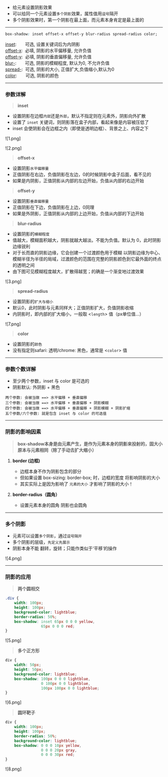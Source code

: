 - 给元素设置阴影效果
- 可以给同一个元素设置`多个阴影`效果，属性值用`逗号`隔开
- 多个阴影效果时，第一个阴影在最上面，而元素本身肯定是最上面的

-----

```css
box-shadow: inset offset-x offset-y blur-radius spread-radius color;
```
[inset](#user-content-inset): &nbsp;&nbsp;&nbsp;&nbsp;&nbsp;&nbsp;可选, 设置关键词后为内阴影 <br/>
[offset-x](#user-content-offsetX): &nbsp;必填, 阴影的水平偏移量, 允许负值 <br/>
[offset-y](#user-content-offsetY): &nbsp;必填, 阴影的垂直偏移量, 允许负值 <br/>
[blur-](#user-content-blurRadius): &nbsp;&nbsp;&nbsp;&nbsp;&nbsp;&nbsp;可选, 阴影的模糊程度, 默认为0, 不允许负值 <br/>
[spread-](#user-content-spreadRadius): &nbsp;可选, 阴影的大小, 正值扩大,负值缩小,默认为0<br/>
[color](#user-content-color): &nbsp;&nbsp;&nbsp;&nbsp;&nbsp;&nbsp;可选, 阴影的颜色

-----

### <span id="1">参数详解</span>

> <span id="user-content-inset">**inset**</span>

- 设置阴影在边框`内部`还是`外部`，默认不指定则在元素外，阴影向外扩散
- 设置了 `inset` 关键词，则阴影落在盒子内部，看起来像是内容被压低了
- inset 会使阴影会在边框之内（即使是透明边框）、背景之上、内容之下

![1.png]

![2.png]

> <span id="user-content-offsetX">**offset-x**</span>

- 设置阴影`水平偏移量`
- 正值阴影在右边，负值阴影在左边，0的时候阴影中盒子后面，看不见的
- 如果是内阴影，正值阴影从内部的左边开始，负值从内部的右边开始

> <span id="user-content-offsetY">**offset-y**</span>

- 设置阴影`垂直偏移量`
- 正值阴影在下边，负值阴影在上边，0同理
- 如果是外阴影，正值阴影从内部的上边开始，负值从内部的下边开始

> <span id="user-content-blurRadius">**blur-radius**</span>

- 设置阴影的`模糊程度`
- 值越大，模糊面积越大，阴影就越大越淡。不能为负值。默认为 0，此时阴影边缘锐利
- 对于长而直的阴影边缘，它会创建一个过渡颜色用于模糊 以阴影边缘为中心、模糊半径为半径的局域，过渡颜色的范围在完整的阴影颜色到它最外面的终点的透明之间
- 由下图可见模糊程度越大，扩散得越宽；的确是一个渐变地过渡效果

![3.png]

> <span id="user-content-spreadRadius">**spread-radius**</span>

- 设置阴影的`扩大与缩小`
- 默认0，此时阴影与元素同样大；正值阴影扩大，负值阴影收缩
- 内阴影时，即内部的扩大缩小，一般取 <`length`> 值（px单位值...）

![7.png]

> <span id="user-content-color">**color**</span>

- 设置阴影的`颜色`
- 没有指定则safari: 透明/chrome: 黑色，通常是 <`color`> 值

----

### <span id="2">参数个数详解</span>

- 至少两个参数，inset 与 color 是可选的
- 阴影默认: 外阴影 + 黑色

```text
两个参数: 会被当做 ==> 水平偏移 + 垂直偏移
三个参数: 会被当做 ==> 水平偏移 + 垂直偏移 + 阴影模糊
四个参数: 会被当做 ==> 水平偏移 + 垂直偏移 + 阴影模糊 + 阴影扩缩
五个参数/六个参数: 就是包含 inset 与 color 的可选值
```

----

### <span id="3">阴影的影响因素</span>

> **box-shadow本身是由元素产生，是作为元素本身的阴影来投射的，固大小原本与元素相同（除了手动去扩大缩小）**

1. **border (边框)**

    - 边框本身不作为阴影包含的部分
    - 但如果设置 box-sizing: border-box; 时，边框的宽度 将影响阴影的大小
    - 其实实际上是因为影响了 `元素的大小` 才影响了阴影的大小！

2. **border-radius（圆角）**

    - 设置元素本身的圆角 阴影也会圆角

----

### <span id="4">**多个阴影**</span>

- 元素可以设置`多个阴影`，通过`逗号隔开`
- 多个阴影的层级，`先定义先展示`
- 阴影本身不能 翻转，旋转；只能作类似于‘平移’的操作

![4.png]

----

### <span id="5">**阴影的应用**</span>

> **两个圆相交**

```css
.div {
    width: 100px;
    height: 100px;
    background-color: lightblue;
    border-radius: 50%;
    box-shadow: inset 65px 0 0 0 yellow,
                65px 0 0 0 red;
}
```

![5.png]

> **多个正方形**

```css
div {
    width: 50px;
    height: 50px;
    background-color: lightblue;
    box-shadow: 100px 0 0 0 lightblue,
                0 100px 0 0 lightblue,
                100px 100px 0 0 lightblue;
}
```

![6.png]

> **圆环靶子**

```css
div {
    width: 100px;
    height: 100px;
    border-radius: 50%;
    background-color: lightblue;
    box-shadow: 0 0 0 10px yellow,
                0 0 0 20px gray,
                0 0 0 30px red;
}
```

![8.png]
